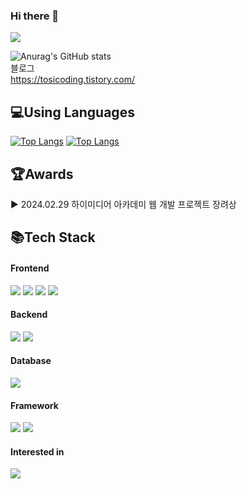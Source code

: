 ### Hi there 👋
<a href="https://hits.seeyoufarm.com"><img src="https://hits.seeyoufarm.com/api/count/incr/badge.svg?url=https%3A%2F%2Fgithub.com%2Fhyunkang-lee&count_bg=%2379C83D&title_bg=%23555555&icon=&icon_color=%23E7E7E7&title=Today+%26+Total&edge_flat=false"/></a>

![Anurag's GitHub stats](https://github-readme-stats.vercel.app/api?username=Khada&show_icons=true&theme=transparent) 
<br/>블로그<br/>
https://tosicoding.tistory.com/

## 💻Using Languages
[![Top Langs](https://github-readme-stats.vercel.app/api/top-langs/?username=hyunkang-lee)](https://github.com/anuraghazra/github-readme-stats)
[![Top Langs](https://github-readme-stats.vercel.app/api/top-langs/?username=Seopia)](https://github.com/anuraghazra/github-readme-stats)
## 🏆Awards

▶ 2024.02.29 하이미디어 아카데미 웹 개발 프로젝트 장려상

## 📚Tech Stack

#### Frontend

<div style={display:flex; gap:50px;}>
  <img src="https://img.shields.io/badge/html5-E34F26?style=flat&logo=html5&logoColor=white">
  <img src="https://img.shields.io/badge/css-1572B6?style=flat&logo=css3&logoColor=white">
  <img src="https://img.shields.io/badge/javascript-F7DF1E?style=flat&logo=javascript&logoColor=white">
  <img src="https://img.shields.io/badge/react-61DAFB?style=flat&logo=react&logoColor=white">
</div>

#### Backend

<div style={display:flex; gap:50px;}>
  <img src="https://img.shields.io/badge/Java-007396?style=for-the-badge&logo=Java&logoColor=white"> 
  <img src="https://img.shields.io/badge/Node.js-339933?style=for-the-badge&logo=node.js&logoColor=white">
</div>

#### Database

<div style={display:flex; gap:50px;}>
  <img src="https://img.shields.io/badge/mysql-4479A1?style=flat&logo=mysql&logoColor=white">
</div>

#### Framework
<div style={display:flex; gap:50px;}>
  <img src="https://img.shields.io/badge/spring-6DB33F?style=flat&logo=spring&logoColor=white"> 
  <img src="https://img.shields.io/badge/Spring Boot-6DB33F?style=flat-square&logo=spring-boot&logoColor=white">
</div>

#### Interested in

<div style={display:flex; gap:50px;}>
  <img src="https://img.shields.io/badge/Docker-2496ED?style=flat&logo=docker&logoColor=white"/>
 
</div>
